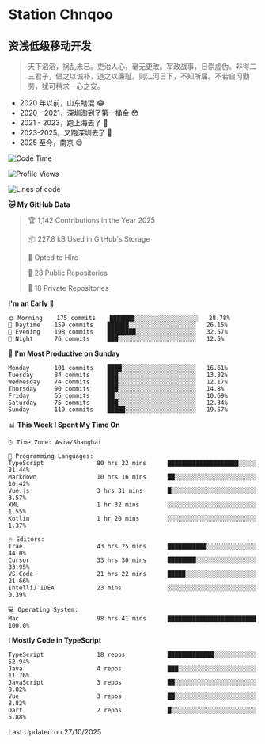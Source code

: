 # Station Chnqoo

## 资浅低级移动开发

> 天下滔滔，祸乱未已。吏治人心，毫无更改。军政战事，日崇虚伪。非得二三君子，倡之以诚朴，道之以廉耻。则江河日下，不知所届。不若自习勤劳，犹可稍求一心之安。

- 2020 年以前，山东瞎混 😂
- 2020 - 2021，深圳淘到了第一桶金 😳
- 2021 - 2023，跑上海去了 🙂
- 2023-2025，又跑深圳去了 👀
- 2025 至今，南京 😄

<!--START_SECTION:waka-->
![Code Time](http://img.shields.io/badge/Code%20Time-9%2C583%20hrs%209%20mins-blue)

![Profile Views](http://img.shields.io/badge/Profile%20Views-21-blue)

![Lines of code](https://img.shields.io/badge/From%20Hello%20World%20I%27ve%20Written-334%20Thousand%20lines%20of%20code-blue)

**🐱 My GitHub Data** 

> 🏆 1,142 Contributions in the Year 2025
 > 
> 📦 227.8 kB Used in GitHub's Storage 
 > 
> 💼 Opted to Hire
 > 
> 📜 28 Public Repositories 
 > 
> 🔑 18 Private Repositories  
 > 
**I'm an Early 🐤** 

```text
🌞 Morning    175 commits    ███████░░░░░░░░░░░░░░░░░░   28.78% 
🌆 Daytime    159 commits    ██████░░░░░░░░░░░░░░░░░░░   26.15% 
🌃 Evening    198 commits    ████████░░░░░░░░░░░░░░░░░   32.57% 
🌙 Night      76 commits     ███░░░░░░░░░░░░░░░░░░░░░░   12.5%

```
📅 **I'm Most Productive on Sunday** 

```text
Monday       101 commits    ████░░░░░░░░░░░░░░░░░░░░░   16.61% 
Tuesday      84 commits     ███░░░░░░░░░░░░░░░░░░░░░░   13.82% 
Wednesday    74 commits     ███░░░░░░░░░░░░░░░░░░░░░░   12.17% 
Thursday     90 commits     ███░░░░░░░░░░░░░░░░░░░░░░   14.8% 
Friday       65 commits     ██░░░░░░░░░░░░░░░░░░░░░░░   10.69% 
Saturday     75 commits     ███░░░░░░░░░░░░░░░░░░░░░░   12.34% 
Sunday       119 commits    █████░░░░░░░░░░░░░░░░░░░░   19.57%

```


📊 **This Week I Spent My Time On** 

```text
⌚︎ Time Zone: Asia/Shanghai

💬 Programming Languages: 
TypeScript               80 hrs 22 mins      ████████████████████░░░░░   81.44% 
Markdown                 10 hrs 16 mins      ██░░░░░░░░░░░░░░░░░░░░░░░   10.42% 
Vue.js                   3 hrs 31 mins       █░░░░░░░░░░░░░░░░░░░░░░░░   3.57% 
XML                      1 hr 32 mins        ░░░░░░░░░░░░░░░░░░░░░░░░░   1.55% 
Kotlin                   1 hr 20 mins        ░░░░░░░░░░░░░░░░░░░░░░░░░   1.37%

🔥 Editors: 
Trae                     43 hrs 25 mins      ███████████░░░░░░░░░░░░░░   44.0% 
Cursor                   33 hrs 30 mins      ████████░░░░░░░░░░░░░░░░░   33.95% 
VS Code                  21 hrs 22 mins      █████░░░░░░░░░░░░░░░░░░░░   21.66% 
IntelliJ IDEA            23 mins             ░░░░░░░░░░░░░░░░░░░░░░░░░   0.39%

💻 Operating System: 
Mac                      98 hrs 41 mins      █████████████████████████   100.0%

```

**I Mostly Code in TypeScript** 

```text
TypeScript               18 repos            █████████████░░░░░░░░░░░░   52.94% 
Java                     4 repos             ███░░░░░░░░░░░░░░░░░░░░░░   11.76% 
JavaScript               3 repos             ██░░░░░░░░░░░░░░░░░░░░░░░   8.82% 
Vue                      3 repos             ██░░░░░░░░░░░░░░░░░░░░░░░   8.82% 
Dart                     2 repos             █░░░░░░░░░░░░░░░░░░░░░░░░   5.88%

```



 Last Updated on 27/10/2025
<!--END_SECTION:waka-->

<!---
ChenqiaoStation/ChenqiaoStation is a ✨ special ✨ repository because its `README.md` (this file) appears on your GitHub profile.
You can click the Preview link to take a look at your changes.
--->
